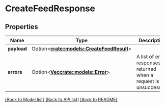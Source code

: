 # CreateFeedResponse

## Properties

Name | Type | Description | Notes
------------ | ------------- | ------------- | -------------
**payload** | Option<[**crate::models::CreateFeedResult**](CreateFeedResult.md)> |  | [optional]
**errors** | Option<[**Vec<crate::models::Error>**](Error.md)> | A list of error responses returned when a request is unsuccessful. | [optional]

[[Back to Model list]](../README.md#documentation-for-models) [[Back to API list]](../README.md#documentation-for-api-endpoints) [[Back to README]](../README.md)


